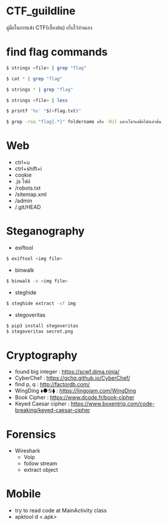 # CTF_guildline
คู่มือในการแข่ง CTF(เบื้องต้น) เก็บไว้อ่านเอง
# find flag commands
```sh
$ strings <file> | grep "flag"
```
 ```sh 
 $ cat * | grep "flag" 
 ```
 ```sh 
 $ strings * | grep "flag" 
 ```
 ```sh
$ strings <file> | less
```
 ```sh
$ printf '%s' "$(<flag.txt)"
```
 ```sh
$ grep -roa "flag{.*}" foldername หรือ -Ril แต่จะโชว์แค่ขื่อไฟล์เท่านั้น
 ```

# Web
- ctrl+u
- ctrl+shift+i
- cookie
- .js ไฟล์
- /robots.txt
- /sitemap.xml
- /admin
- /.git/HEAD
# Steganography
- exiftool
```sh
$ exiftool <img file>
```
- binwalk
```sh
$ binwalk -e <img file>
```
- steghide
```sh
$ steghide extract -sf img
```
- stegoveritas
```sh
$ pip3 install stegoveritas
$ stegoveritas secret.png
```

# Cryptography
- found big integer : https://scwf.dima.ninja/
- CyberChef : https://gchq.github.io/CyberChef/
- find p, q : http://factordb.com/
- WingDing ⬧︎●︎♋︎⧫︎ : https://lingojam.com/WingDing
- Book Cipher : https://www.dcode.fr/book-cipher
- Keyed Caesar cipher : https://www.boxentriq.com/code-breaking/keyed-caesar-cipher
# Forensics
- Wireshark
  - Voip
  - follow stream
  - extract object
# Mobile
- try to read code at MainActivity class
- apktool d <.apk>

